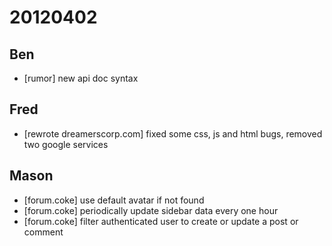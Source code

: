# 20120402

## Ben
- [rumor] new api doc syntax



## Fred
- [rewrote dreamerscorp.com] fixed some css, js and html bugs, removed two google services



## Mason
- [forum.coke] use default avatar if not found
- [forum.coke] periodically update sidebar data every one hour
- [forum.coke] filter authenticated user to create or update a post or comment